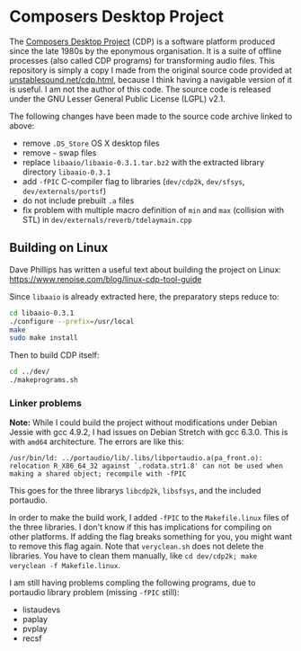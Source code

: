 # Composers Desktop Project

The [Composers Desktop Project](http://www.composersdesktop.com/) (CDP) is a software platform produced since the late 1980s by the eponymous organisation.
It is a suite of offline processes (also called CDP programs) for transforming audio files. This repository is simply a copy I made from the original source code provided
at [unstablesound.net/cdp.html](http://www.unstablesound.net/cdp.html), because I think having a navigable version of it is useful.
I am not the author of this code. The source code is released under the GNU Lesser General Public License (LGPL) v2.1.

The following changes have been made to the source code archive linked to above:

- remove `.DS_Store` OS X desktop files
- remove `~` swap files
- replace `libaaio/libaaio-0.3.1.tar.bz2` with the extracted library directory `libaaio-0.3.1`
- add `-fPIC` C-compiler flag to libraries (`dev/cdp2k`, `dev/sfsys`, `dev/externals/portsf`)
- do not include prebuilt `.a` files
- fix problem with multiple macro definition of `min` and `max` (collision with STL) in `dev/externals/reverb/tdelaymain.cpp`

## Building on Linux

Dave Phillips has written a useful text about building the project on Linux: https://www.renoise.com/blog/linux-cdp-tool-guide

Since `libaaio` is already extracted here, the preparatory steps reduce to:

```bash
cd libaaio-0.3.1
./configure --prefix=/usr/local
make
sudo make install
```

Then to build CDP itself:

```bash
cd ../dev/
./makeprograms.sh
```

### Linker problems

__Note:__ While I could build the project without modifications under Debian Jessie with gcc 4.9.2, I had issues on Debian Stretch with gcc 6.3.0.
This is with `amd64` architecture. The errors are like this:

    /usr/bin/ld: ../portaudio/lib/.libs/libportaudio.a(pa_front.o): relocation R_X86_64_32 against `.rodata.str1.8' can not be used when making a shared object; recompile with -fPIC

This goes for the three librarys `libcdp2k`, `libsfsys`, and the included portaudio.

In order to make the build work, I added `-fPIC` to the `Makefile.linux` files of the three libraries. I don't know if this has implications for compiling on other platforms.
If adding the flag breaks something for you, you might want to remove this flag again. Note that `veryclean.sh` does not delete the libraries. You have to clean them
manually, like `cd dev/cdp2k; make veryclean -f Makefile.linux`.

I am still having problems compling the following programs, due to portaudio library problem (missing `-fPIC` still):

- listaudevs
- paplay
- pvplay
- recsf
